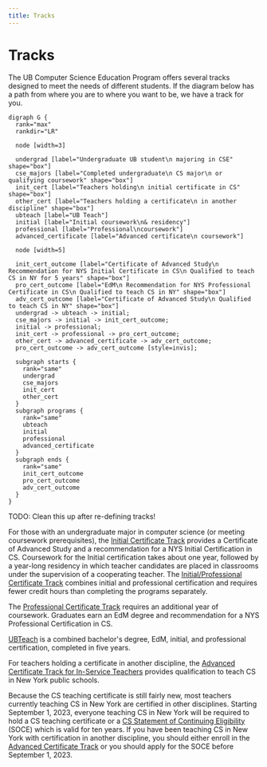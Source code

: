 ```yaml
---
title: Tracks
---
```


# Tracks

The UB Computer Science Education Program offers several tracks designed to meet the 
needs of different students. If the diagram below has a path from where you are to where you 
want to be, we have a track for you.

```{.graphviz caption="All tracks of the CS Education Program"}
digraph G {
  rank="max"
  rankdir="LR"

  node [width=3]

  undergrad [label="Undergraduate UB student\n majoring in CSE" shape="box"]
  cse_majors [label="Completed undergraduate\n CS major\n or qualifying coursework" shape="box"]
  init_cert [label="Teachers holding\n initial certificate in CS" shape="box"]
  other_cert [label="Teachers holding a certificate\n in another discipline" shape="box"]
  ubteach [label="UB Teach"]
  initial [label="Initial coursework\n& residency"]
  professional [label="Professional\ncoursework"]
  advanced_certificate [label="Advanced certificate\n coursework"]

  node [width=5]

  init_cert_outcome [label="Certificate of Advanced Study\n Recommendation for NYS Initial Certificate in CS\n Qualified to teach CS in NY for 5 years" shape="box"]
  pro_cert_outcome [label="EdM\n Recommendation for NYS Professional Certificate in CS\n Qualified to teach CS in NY" shape="box"]
  adv_cert_outcome [label="Certificate of Advanced Study\n Qualified to teach CS in NY" shape="box"]
  undergrad -> ubteach -> initial;
  cse_majors -> initial -> init_cert_outcome;
  initial -> professional;
  init_cert -> professional -> pro_cert_outcome;
  other_cert -> advanced_certificate -> adv_cert_outcome;
  pro_cert_outcome -> adv_cert_outcome [style=invis];
  
  subgraph starts {
    rank="same"
    undergrad
    cse_majors
    init_cert
    other_cert
  }
  subgraph programs {
    rank="same"
    ubteach
    initial
    professional
    advanced_certificate
  }
  subgraph ends {
    rank="same"
    init_cert_outcome
    pro_cert_outcome
    adv_cert_outcome
  }
}
```

TODO: Clean this up after re-defining tracks!

For those with an undergraduate major in computer science (or meeting coursework prerequisites), 
the [Initial Certificate Track](#initial-certificate-track) provides a Certificate of Advanced Study and 
a recommendation for a NYS Initial Certification in CS. Coursework for the Initial certification takes 
about one year, followed by a year-long residency in which teacher candidates are placed in classrooms 
under the supervision of a cooperating teacher. 
The [Initial/Professional Certificate Track](#initial-professional-certificate-track) 
combines initial and professional certification and requires fewer credit hours than completing 
the programs separately. 

The [Professional Certificate Track](#professional-certificate-track) 
requires an additional year of coursework. Graduates earn an EdM degree and recommendation for 
a NYS Professional Certification in CS.


[UBTeach](#ub-teach-track) is a combined bachelor's degree, EdM, 
initial, and professional certification, completed in five years.

For teachers holding a certificate in another discipline, the 
[Advanced Certificate Track for In-Service Teachers](#advanced-certificate-track-for-in-service-teachers) 
provides qualification to teach CS in New York public schools. 

Because the CS teaching certificate is still fairly new, most teachers currently teaching CS in New York are
certified in other disciplines. Starting September 1, 2023, everyone teaching CS in New York will be 
required to hold a CS teaching certificate or a 
[CS Statement of Continuing Eligibility](http://www.highered.nysed.gov/tcert/certificate/computer-sci-soce.html) 
(SOCE) which is valid for ten years. If you have been teaching CS in New York with certification in another 
discipline, you should either enroll in the [Advanced Certificate Track](#advanced-certificate-track) or you should apply for the 
SOCE before September 1, 2023.

